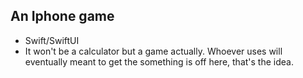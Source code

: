 ## An Iphone game
- Swift/SwiftUI
- It won't be a calculator but a game actually. Whoever uses will eventually meant to get the something is off here, that's the idea.
